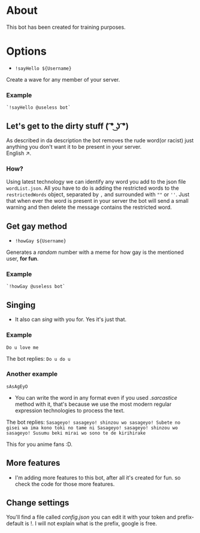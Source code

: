 # About

This bot has been created for training purposes.

# Options

* `!sayHello ${Username}`

Create a wave for any member of your server.

### Example
    `!sayHello @useless bot`

## Let's get to the dirty stuff ( ͡° ͜ʖ ͡°)

As described in da description the bot removes the rude word(or racist) just anything you don't want it to be present in your server. <br> English ↗.

### How?
Using latest technology we can identify any word you add to the json file `wordList.json`.
All you have to do is adding the restricted words to the `restrictedWords` object, separated by `,` and surrounded with `""` or `''`. Just that when ever the word is present in your server the bot will send a small warning and then delete the message contains the restricted word.

## Get gay method

* `!howGay ${Username}`

Generates a *random* number with a meme for how gay is the mentioned user, **for fun**.

### Example
    `!howGay @useless bot`

## Singing

* It also can _sing_ with you for. Yes it's just that.

### Example

`Do u love me`

The bot replies: `Do u do u`

### Another example

`sAsAgEyO`

* You can write the word in any format even if you used _.sarcastice_ method with it, that's because we use the most modern regular expression technologies to process the text.

The bot replies: `Sasageyo! sasageyo! shinzou wo sasageyo! Subete no gisei wa ima kono toki no tame ni Sasageyo! sasageyo! shinzou wo sasageyo! Susumu beki mirai wo sono te de kirihirake`

This for you anime fans :D.

## More features

* I'm adding more features to this bot, after all it's created for fun. so check the code for those more features.

## Change settings

You'll find a file called _config.json_ you can edit it with your token and prefix-default is !. I will not explain what is the prefix, google is free.